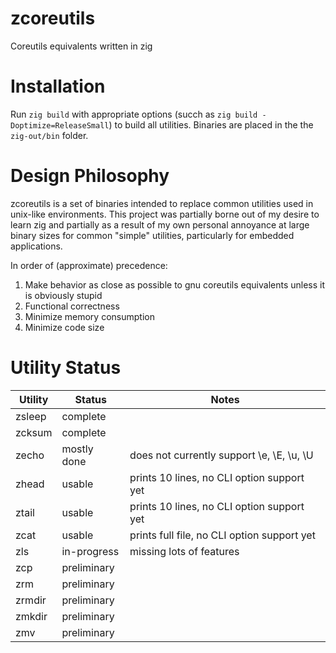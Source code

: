 # zcoreutils
Coreutils equivalents written in zig

# Installation
Run `zig build` with appropriate options (succh as `zig build -Doptimize=ReleaseSmall`) to build all utilities.  Binaries are placed in the the `zig-out/bin` folder.

# Design Philosophy
zcoreutils is a set of binaries intended to replace common utilities used in unix-like environments.  This project was partially borne out of my desire to learn zig and partially as a result of my own personal annoyance at large binary sizes for common "simple" utilities, particularly for embedded applications.

In order of (approximate) precedence:

1. Make behavior as close as possible to gnu coreutils equivalents unless it is obviously stupid
2. Functional correctness
3. Minimize memory consumption
4. Minimize code size

# Utility Status
| Utility | Status      | Notes
| ------- | ----------- |----
| zsleep  | complete    |
| zcksum  | complete    |
| zecho   | mostly done | does not currently support \e, \E, \u, \U
| zhead   | usable      | prints 10 lines, no CLI option support yet
| ztail   | usable      | prints 10 lines, no CLI option support yet
| zcat    | usable      | prints full file, no CLI option support yet
| zls     | in-progress | missing lots of features
| zcp     | preliminary | 
| zrm     | preliminary |
| zrmdir  | preliminary |
| zmkdir  | preliminary |
| zmv     | preliminary |